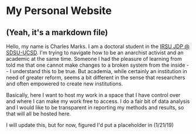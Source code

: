 # My Personal Website 

## (Yeah, it's a markdown file)

Hello, my name is Charles Marks.  I am a doctoral student in the [IRSU JDP @ SDSU-UCSD](https://chhs.sdsu.edu/irsu/).  I'm trying to navigate how to be an anarchist activist and an academic at the same time.  Someone I had the pleasure of learning from told me that one cannot make changes to a broken system from the inside -- I understand this to be true.  But academia, while certainly an institution in need of greater reform, seems a bit different in the sense that researchers and often empowered to create new institutions.  

Basically, here I want to host my work in a space that I have control over and where I can make my work free to access.  I do a fair bit of data analysis and I would like to be transparent in reporting my methods and results, so that will all be hosted here.

I will update this, but for now, figured I'd put a placeholder in (1/21/19)



